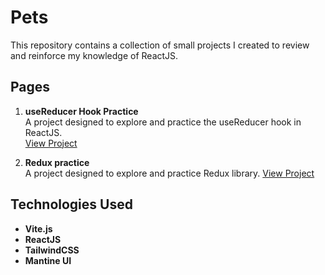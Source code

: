 # Pets

This repository contains a collection of small projects I created to review and reinforce my knowledge of ReactJS.

## Pages

1. **useReducer Hook Practice**  
A project designed to explore and practice the useReducer hook in ReactJS.   
[View Project](https://pets-39o.pages.dev/use-reducer)

2. **Redux practice**  
A project designed to explore and practice Redux library.
[View Project](https://pets-39o.pages.dev/redux)

## Technologies Used

- **Vite.js**
- **ReactJS**
- **TailwindCSS**
- **Mantine UI**

